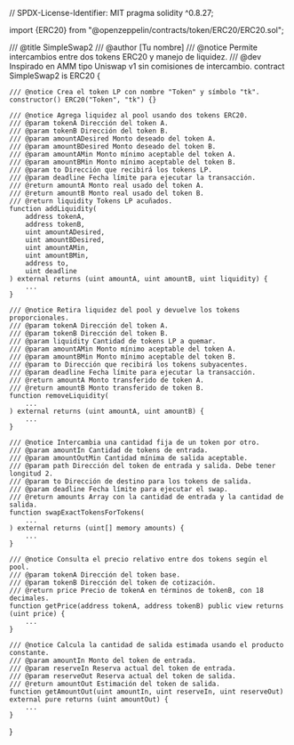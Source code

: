 // SPDX-License-Identifier: MIT
pragma solidity ^0.8.27;

import {ERC20} from "@openzeppelin/contracts/token/ERC20/ERC20.sol";

/// @title SimpleSwap2
/// @author [Tu nombre]
/// @notice Permite intercambios entre dos tokens ERC20 y manejo de liquidez.
/// @dev Inspirado en AMM tipo Uniswap v1 sin comisiones de intercambio.
contract SimpleSwap2 is ERC20 {
    
    /// @notice Crea el token LP con nombre "Token" y símbolo "tk".
    constructor() ERC20("Token", "tk") {} 

    /// @notice Agrega liquidez al pool usando dos tokens ERC20.
    /// @param tokenA Dirección del token A.
    /// @param tokenB Dirección del token B.
    /// @param amountADesired Monto deseado del token A.
    /// @param amountBDesired Monto deseado del token B.
    /// @param amountAMin Monto mínimo aceptable del token A.
    /// @param amountBMin Monto mínimo aceptable del token B.
    /// @param to Dirección que recibirá los tokens LP.
    /// @param deadline Fecha límite para ejecutar la transacción.
    /// @return amountA Monto real usado del token A.
    /// @return amountB Monto real usado del token B.
    /// @return liquidity Tokens LP acuñados.
    function addLiquidity(
        address tokenA,
        address tokenB,
        uint amountADesired,
        uint amountBDesired,
        uint amountAMin,
        uint amountBMin,
        address to,
        uint deadline
    ) external returns (uint amountA, uint amountB, uint liquidity) {
        ...
    }

    /// @notice Retira liquidez del pool y devuelve los tokens proporcionales.
    /// @param tokenA Dirección del token A.
    /// @param tokenB Dirección del token B.
    /// @param liquidity Cantidad de tokens LP a quemar.
    /// @param amountAMin Monto mínimo aceptable del token A.
    /// @param amountBMin Monto mínimo aceptable del token B.
    /// @param to Dirección que recibirá los tokens subyacentes.
    /// @param deadline Fecha límite para ejecutar la transacción.
    /// @return amountA Monto transferido de token A.
    /// @return amountB Monto transferido de token B.
    function removeLiquidity(
        ...
    ) external returns (uint amountA, uint amountB) {
        ...
    }

    /// @notice Intercambia una cantidad fija de un token por otro.
    /// @param amountIn Cantidad de tokens de entrada.
    /// @param amountOutMin Cantidad mínima de salida aceptable.
    /// @param path Dirección del token de entrada y salida. Debe tener longitud 2.
    /// @param to Dirección de destino para los tokens de salida.
    /// @param deadline Fecha límite para ejecutar el swap.
    /// @return amounts Array con la cantidad de entrada y la cantidad de salida.
    function swapExactTokensForTokens(
        ...
    ) external returns (uint[] memory amounts) {
        ...
    }

    /// @notice Consulta el precio relativo entre dos tokens según el pool.
    /// @param tokenA Dirección del token base.
    /// @param tokenB Dirección del token de cotización.
    /// @return price Precio de tokenA en términos de tokenB, con 18 decimales.
    function getPrice(address tokenA, address tokenB) public view returns (uint price) {
        ...
    }

    /// @notice Calcula la cantidad de salida estimada usando el producto constante.
    /// @param amountIn Monto del token de entrada.
    /// @param reserveIn Reserva actual del token de entrada.
    /// @param reserveOut Reserva actual del token de salida.
    /// @return amountOut Estimación del token de salida.
    function getAmountOut(uint amountIn, uint reserveIn, uint reserveOut) external pure returns (uint amountOut) {
        ...
    }
}
